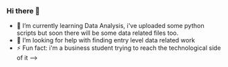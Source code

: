 ### Hi there 👋

- 🌱 I’m currently learning Data Analysis, i've uploaded some python scripts but soon there will be some data related files too.
- 🤔 I’m looking for help with finding entry level data related work
- ⚡ Fun fact: i'm a business student trying to reach the technological side of it
--> 
